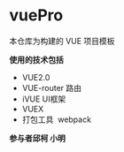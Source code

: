 # vuePro

本仓库为构建的 VUE 项目模板

**使用的技术包括**
* VUE2.0
* VUE-router 路由
* iVUE UI框架
* VUEX
* 打包工具  webpack

**参与者邱柯  小明**
